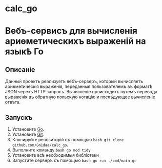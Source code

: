 # calc_go
# Вебъ​-сервисъ для вычисленія ариѳметическихъ выраженій на языкѣ Го 
## Описаніе 
Данный проектъ реализуетъ ​вебъ​-серверъ, который вычисляетъ ​ариѳметическія​ выраженія, ​переданныя​ пользователемъ въ форматѣ JSON черезъ HTTP запросъ. Вычисленіе происходитъ путемъ перевода выраженія въ обратную польскую нотацію и послѣдующее вычисленіе отвѣта.
## Запускъ 
1. Установите [Go](https://go.dev/dl/).
2. Установите [Git](https://git-scm.com/downloads). 
3. ​Клонируйте​ ​репозиторій​ съ помощью ```bash git clone github.com/Gn1daa/calc_go```. 
4. Выполните команду ```bash go mod tidy```
5. Установите ​всѣ​ не​обходимыя​ библіотеки 
6. Запустите серверъ съ помощью ```bash go run ./cmd/main.go```
